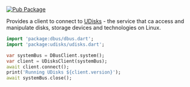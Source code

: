 [![Pub Package](https://img.shields.io/pub/v/udisks.svg)](https://pub.dev/packages/udisks)

Provides a client to connect to [UDisks](https://github.com/storaged-project/udisks) - the service that ca access and manipulate disks, storage devices and technologies on Linux.

```dart
import 'package:dbus/dbus.dart';
import 'package:udisks/udisks.dart';

var systemBus = DBusClient.system();
var client = UDisksClient(systemBus);
await client.connect();
print('Running UDisks ${client.version}');
await systemBus.close();
```
